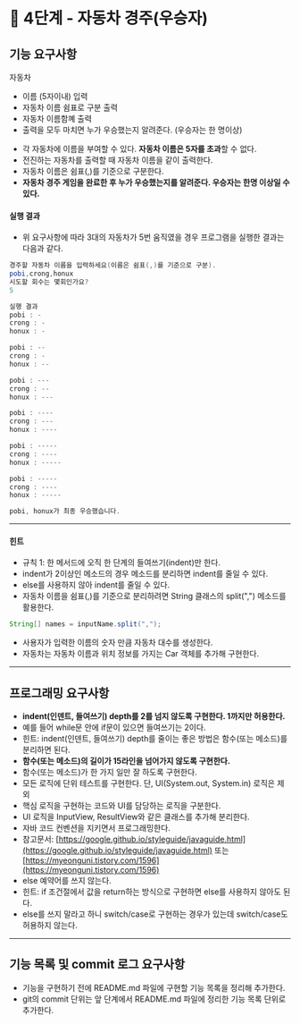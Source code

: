 <div class="max-width-md mx-auto pt-10 px-5">


# 🚀 4단계 - 자동차 경주(우승자)

<div class="mt-5">


<div>


<div class="tui-editor-contents">


## 기능 요구사항
자동차
- 이름 (5자이내)
입력
- 자동차 이름 쉼표로 구분
출력
- 자동차 이름함꼐 출력
- 출력을 모두 마치면 누가 우승했는지 알려준다. (우승자는 한 명이상)


*   각 자동차에 이름을 부여할 수 있다. **자동차 이름은 5자를 초과**할 수 없다.
*   전진하는 자동차를 출력할 때 자동차 이름을 같이 출력한다.
*   자동차 이름은 쉼표(,)를 기준으로 구분한다.
*   **자동차 경주 게임을 완료한 후 누가 우승했는지를 알려준다. 우승자는 한명 이상일 수 있다.**

#### 실행 결과

*   위 요구사항에 따라 3대의 자동차가 5번 움직였을 경우 프로그램을 실행한 결과는 다음과 같다.

```java
경주할 자동차 이름을 입력하세요(이름은 쉼표(,)를 기준으로 구분).
pobi,crong,honux
시도할 회수는 몇회인가요?
5

실행 결과
pobi : -
crong : -
honux : -

pobi : --
crong : -
honux : --

pobi : ---
crong : --
honux : ---

pobi : ----
crong : ---
honux : ----

pobi : -----
crong : ----
honux : -----

pobi : -----
crong : ----
honux : -----

pobi, honux가 최종 우승했습니다.

```

* * *

#### 힌트

*   규칙 1: 한 메서드에 오직 한 단계의 들여쓰기(indent)만 한다.
  *   indent가 2이상인 메소드의 경우 메소드를 분리하면 indent를 줄일 수 있다.
  *   else를 사용하지 않아 indent를 줄일 수 있다.
*   자동차 이름을 쉼표(,)를 기준으로 분리하려면 String 클래스의 split(",") 메소드를 활용한다.

```java
String[] names = inputName.split(",");

```

*   사용자가 입력한 이름의 숫자 만큼 자동차 대수를 생성한다.
*   자동차는 자동차 이름과 위치 정보를 가지는 Car 객체를 추가해 구현한다.

* * *

## 프로그래밍 요구사항

*   **indent(인덴트, 들여쓰기) depth를 2를 넘지 않도록 구현한다. 1까지만 허용한다.**
  *   예를 들어 while문 안에 if문이 있으면 들여쓰기는 2이다.
  *   힌트: indent(인덴트, 들여쓰기) depth를 줄이는 좋은 방법은 함수(또는 메소드)를 분리하면 된다.
*   **함수(또는 메소드)의 길이가 15라인을 넘어가지 않도록 구현한다.**
  *   함수(또는 메소드)가 한 가지 일만 잘 하도록 구현한다.
*   모든 로직에 단위 테스트를 구현한다. 단, UI(System.out, System.in) 로직은 제외
  *   핵심 로직을 구현하는 코드와 UI를 담당하는 로직을 구분한다.
  *   UI 로직을 InputView, ResultView와 같은 클래스를 추가해 분리한다.
*   자바 코드 컨벤션을 지키면서 프로그래밍한다.
  *   참고문서: [https://google.github.io/styleguide/javaguide.html](https://google.github.io/styleguide/javaguide.html) 또는 [https://myeonguni.tistory.com/1596](https://myeonguni.tistory.com/1596)
*   else 예약어를 쓰지 않는다.
  *   힌트: if 조건절에서 값을 return하는 방식으로 구현하면 else를 사용하지 않아도 된다.
  *   else를 쓰지 말라고 하니 switch/case로 구현하는 경우가 있는데 switch/case도 허용하지 않는다.

* * *

## 기능 목록 및 commit 로그 요구사항

*   기능을 구현하기 전에 README.md 파일에 구현할 기능 목록을 정리해 추가한다.
*   git의 commit 단위는 앞 단계에서 README.md 파일에 정리한 기능 목록 단위로 추가한다.

</div>

</div>

</div>

</div>